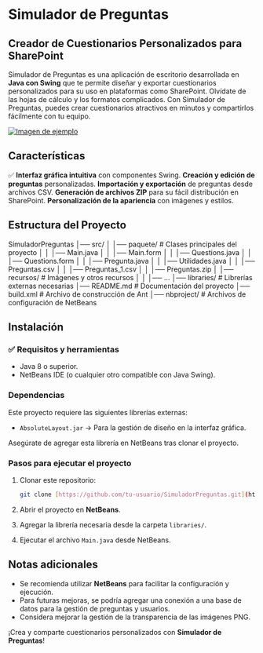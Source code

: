 # Simulador de Preguntas
##  Creador de Cuestionarios Personalizados para SharePoint

Simulador de Preguntas es una aplicación de escritorio desarrollada en **Java con Swing** que te permite diseñar y exportar cuestionarios personalizados para su uso en plataformas como SharePoint. Olvídate de las hojas de cálculo y los formatos complicados. Con Simulador de Preguntas, puedes crear cuestionarios atractivos en minutos y compartirlos fácilmente con tu equipo.

[![Imagen de ejemplo](src/recursos/Panel_Principal.png)](URL_del_vídeo_o_demo)

##  Características

✅ **Interfaz gráfica intuitiva** con componentes Swing.
 **Creación y edición de preguntas** personalizadas.
 **Importación y exportación** de preguntas desde archivos CSV.
 **Generación de archivos ZIP** para su fácil distribución en SharePoint.
 **Personalización de la apariencia** con imágenes y estilos.

##  Estructura del Proyecto

SimuladorPreguntas
│──  src/
│   │──  paquete/     # Clases principales del proyecto
│   │   │── Main.java
│   │   │── Main.form
│   │   │── Questions.java
│   │   │── Questions.form
│   │   │── Pregunta.java
│   │   │── Utilidades.java
│   │   │── Preguntas.csv
│   │   │── Preguntas_1.csv
│   │   │── Preguntas.zip
│   │──  recursos/   # Imágenes y otros recursos
│   │   │── ...
│──  libraries/     # Librerías externas necesarias
│── README.md         # Documentación del proyecto
│── build.xml        # Archivo de construcción de Ant
│── nbproject/       # Archivos de configuración de NetBeans

##  Instalación

### ✅ Requisitos y herramientas

* Java 8 o superior.
* NetBeans IDE (o cualquier otro compatible con Java Swing).

###  Dependencias

Este proyecto requiere las siguientes librerías externas:

* `AbsoluteLayout.jar` → Para la gestión de diseño en la interfaz gráfica.

Asegúrate de agregar esta librería en NetBeans tras clonar el proyecto.

###  Pasos para ejecutar el proyecto

1.  Clonar este repositorio:

    ```bash
    git clone [https://github.com/tu-usuario/SimuladorPreguntas.git](https://github.com/tu-usuario/SimuladorPreguntas.git)
    ```

2.  Abrir el proyecto en **NetBeans**.
3.  Agregar la librería necesaria desde la carpeta `libraries/`.
4.  Ejecutar el archivo `Main.java` desde NetBeans.

##  Notas adicionales

* Se recomienda utilizar **NetBeans** para facilitar la configuración y ejecución.
* Para futuras mejoras, se podría agregar una conexión a una base de datos para la gestión de preguntas y usuarios.
* Considera mejorar la gestión de la transparencia de las imágenes PNG.

¡Crea y comparte cuestionarios personalizados con **Simulador de Preguntas**! 
